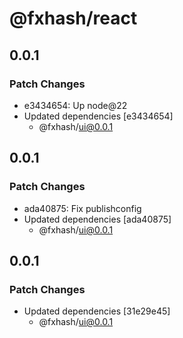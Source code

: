 # @fxhash/react

## 0.0.1

### Patch Changes

- e3434654: Up node@22
- Updated dependencies [e3434654]
  - @fxhash/ui@0.0.1

## 0.0.1

### Patch Changes

- ada40875: Fix publishconfig
- Updated dependencies [ada40875]
  - @fxhash/ui@0.0.1

## 0.0.1

### Patch Changes

- Updated dependencies [31e29e45]
  - @fxhash/ui@0.0.1
